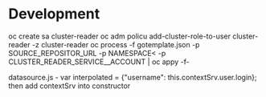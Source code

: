 # Development
oc create sa cluster-reader
oc adm policu add-cluster-role-to-user cluster-reader -z cluster-reader
oc process -f gotemplate.json -p SOURCE_REPOSITOR_URL -p NAMESPACE< -p CLUSTER_READER_SERVICE__ACCOUNT | oc appy -f- 

datasource.js - var interpolated = {"username": this.contextSrv.user.login}; then add contextSrv into constructor 
